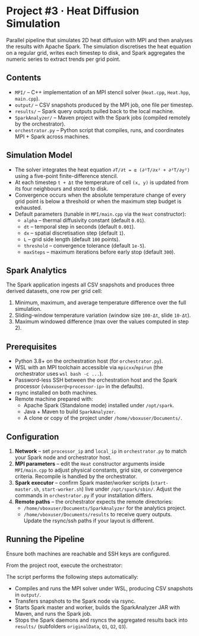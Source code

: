 # Project #3 · Heat Diffusion Simulation

Parallel pipeline that simulates 2D heat diffusion with MPI and then analyses the results with Apache Spark. The simulation discretises the heat equation on a regular grid, writes each timestep to disk, and Spark aggregates the numeric series to extract trends per grid point.

## Contents

*   `MPI/` – C++ implementation of an MPI stencil solver (`Heat.cpp`, `Heat.hpp`, `main.cpp`).
*   `output/` – CSV snapshots produced by the MPI job, one file per timestep.
*   `results/` – Spark query outputs pulled back to the local machine.
*   `SparkAnalyzer/` – Maven project with the Spark jobs (compiled remotely by the orchestrator).
*   `orchestrator.py` – Python script that compiles, runs, and coordinates MPI + Spark across machines.

## Simulation Model

*   The solver integrates the heat equation `∂T/∂t = α (∂²T/∂x² + ∂²T/∂y²)` using a five-point finite-difference stencil.
*   At each timestep `t + Δt` the temperature of cell `(x, y)` is updated from its four neighbours and stored to disk.
*   Convergence occurs when the absolute temperature change of every grid point is below a threshold or when the maximum step budget is exhausted.
*   Default parameters (tunable in `MPI/main.cpp` via the `Heat` constructor):
    *   `alpha` – thermal diffusivity constant (default `0.01`).
    *   `dt` – temporal step in seconds (default `0.001`).
    *   `dx` – spatial discretisation step (default `1`).
    *   `L` – grid side length (default `100` points).
    *   `threshold` – convergence tolerance (default `1e-5`).
    *   `maxSteps` – maximum iterations before early stop (default `300`).

## Spark Analytics

The Spark application ingests all CSV snapshots and produces three derived datasets, one row per grid cell:

1.  Minimum, maximum, and average temperature difference over the full simulation.
2.  Sliding-window temperature variation (window size `100·Δt`, slide `10·Δt`).
3.  Maximum windowed difference (max over the values computed in step 2).

## Prerequisites

*   Python 3.8+ on the orchestration host (for `orchestrator.py`).
*   WSL with an MPI toolchain accessible via `mpicxx`/`mpirun` (the orchestrator uses `wsl bash -c ...`).
*   Password-less SSH between the orchestration host and the Spark processor (`vboxuser@<processor-ip>` in the defaults).
*   rsync installed on both machines.
*   Remote machine prepared with:
    *   Apache Spark (Standalone mode) installed under `/opt/spark`.
    *   Java + Maven to build `SparkAnalyzer`.
    *   A clone or copy of the project under `/home/vboxuser/Documents/`.

## Configuration

1.  **Network** – set `processor_ip` and `local_ip` in `orchestrator.py` to match your Spark node and orchestrator host.
2.  **MPI parameters** – edit the `Heat` constructor arguments inside `MPI/main.cpp` to adjust physical constants, grid size, or convergence criteria. Recompile is handled by the orchestrator.
3.  **Spark executor** – confirm Spark master/worker scripts (`start-master.sh`, `start-worker.sh`) live under `/opt/spark/sbin/`. Adjust the commands in `orchestrator.py` if your installation differs.
4.  **Remote paths** – the orchestrator expects the remote directories:
    *   `/home/vboxuser/Documents/SparkAnalyzer` for the analytics project.
    *   `/home/vboxuser/Documents/results` to receive query outputs.  
        Update the rsync/ssh paths if your layout is different.

## Running the Pipeline

Ensure both machines are reachable and SSH keys are configured.

From the project root, execute the orchestrator:

The script performs the following steps automatically:

*   Compiles and runs the MPI solver under WSL, producing CSV snapshots in `output/`.
*   Transfers snapshots to the Spark node via rsync.
*   Starts Spark master and worker, builds the SparkAnalyzer JAR with Maven, and runs the Spark job.
*   Stops the Spark daemons and rsyncs the aggregated results back into `results/` (subfolders `originalData`, `Q1`, `Q2`, `Q3`).
